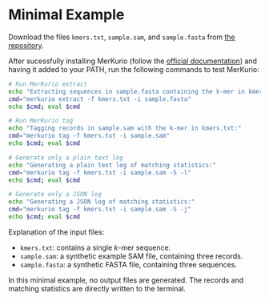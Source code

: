 # Minimal Example

Download the files `kmers.txt`, `sample.sam`, and `sample.fasta` from [the repository](https://github.com/lschoenm/MerKurio/example-minimal). 

After sucessfully installing MerKurio (follow the [official documentation](https://lschoenm.github.io/MerKurio/installation.html)) and having it added to your PATH, run the following commands to test MerKurio: 

```bash
# Run MerKurio extract
echo "Extracting sequences in sample.fasta containing the k-mer in kmers.txt:"
cmd="merkurio extract -f kmers.txt -i sample.fasta"
echo $cmd; eval $cmd

# Run MerKurio tag
echo "Tagging records in sample.sam with the k-mer in kmers.txt:"
cmd="merkurio tag -f kmers.txt -i sample.sam"
echo $cmd; eval $cmd

# Generate only a plain text log
echo "Generating a plain text log of matching statistics:"
cmd="merkurio tag -f kmers.txt -i sample.sam -S -l"
echo $cmd; eval $cmd

# Generate only a JSON log
echo "Generating a JSON log of matching statistics:"
cmd="merkurio tag -f kmers.txt -i sample.sam -S -j"
echo $cmd; eval $cmd
```

Explanation of the input files: 

- `kmers.txt`: contains a single _k_-mer sequence. 
- `sample.sam`: a synthetic example SAM file, containing three records. 
- `sample.fasta`: a synthetic FASTA file, containing three sequences. 

In this minimal example, no output files are generated. The records and matching statistics are directly written to the terminal. 